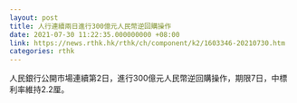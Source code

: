 ```yaml
---
layout: post
title: 人行連續兩日進行300億元人民幣逆回購操作
date: 2021-07-30 11:22:35.000000000 +08:00
link: https://news.rthk.hk/rthk/ch/component/k2/1603346-20210730.htm
categories: rthk
---
```


人民銀行公開市場連續第2日，進行300億元人民幣逆回購操作，期限7日，中標利率維持2.2厘。
